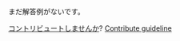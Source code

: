 
まだ解答例がないです。

[コントリビュートしませんか](https://github.com/BFEdev/BFE.dev-solutions/blob/main/problem/implement-observable-fromevent_ja.md)?  [Contribute guideline](https://github.com/BFEdev/BFE.dev-solutions#how-to-contribute)
